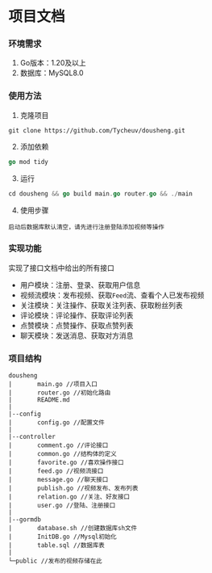 # 项目文档

### 环境需求

1. Go版本：1.20及以上
2. 数据库：MySQL8.0

### 使用方法

1. 克隆项目

```text
git clone https://github.com/Tycheuv/dousheng.git
```

2. 添加依赖

```go
go mod tidy
```

3. 运行

```go
cd dousheng && go build main.go router.go && ./main
```

4. 使用步骤

```
启动后数据库默认清空，请先进行注册登陆添加视频等操作
```

### 实现功能

实现了接口文档中给出的所有接口

+ 用户模块：注册、登录、获取用户信息
+ 视频流模块：发布视频、获取`Feed`流、查看个人已发布视频
+ 关注模块：关注操作、获取关注列表、获取粉丝列表
+ 评论模块：评论操作、获取评论列表
+ 点赞模块：点赞操作、获取点赞列表
+ 聊天模块：发送消息、获取对方消息

### 项目结构

```text
dousheng
|		main.go //项目入口
|		router.go //初始化路由
|		README.md
|
|--config
|		config.go //配置文件
|
|--controller
|		comment.go //评论接口	
|		common.go //结构体的定义
|		favorite.go //喜欢操作接口
|		feed.go //视频流接口
|		message.go //聊天接口
|		publish.go //视频发布、发布列表
|		relation.go //关注、好友接口
|		user.go //登陆、注册接口
|
|--gormdb
|		database.sh //创建数据库sh文件
|		InitDB.go //Mysql初始化
|		table.sql //数据库表
|
└─public //发布的视频存储在此
```
